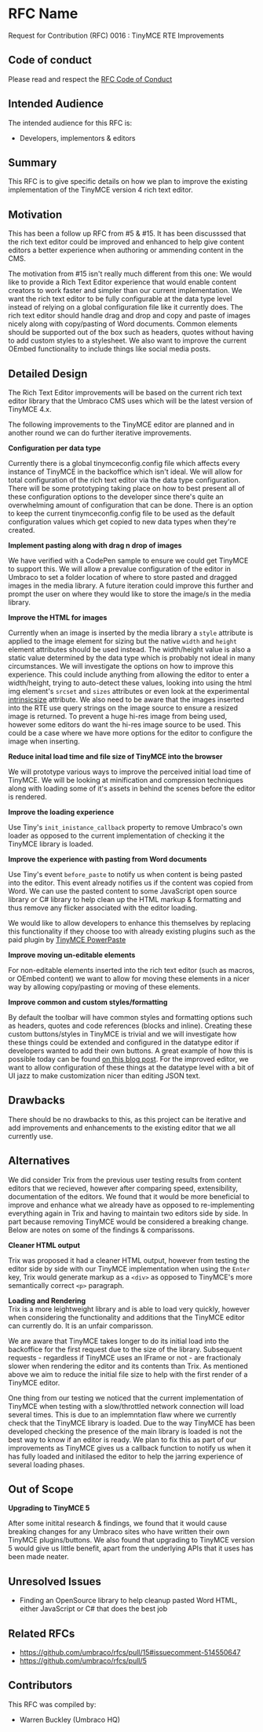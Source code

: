 # RFC Name

Request for Contribution (RFC) 0016 : TinyMCE RTE Improvements

## Code of conduct

Please read and respect the [RFC Code of Conduct](https://github.com/umbraco/rfcs/blob/master/CODE_OF_CONDUCT.md)

## Intended Audience

The intended audience for this RFC is:
* Developers, implementors & editors

## Summary

This RFC is to give specific details on how we plan to improve the existing implementation of the TinyMCE version 4 rich text editor.

## Motivation

This has been a follow up RFC from #5 & #15. It has been discusssed that the rich text editor could be improved and enhanced to help give content editors a better experience when authoring or ammending content in the CMS.

The motivation from #15 isn't really much different from this one: We would like to provide a Rich Text Editor experience that would enable content creators to work faster and simpler than our current implementation. We want the rich text editor to be fully configurable at the data type level instead of relying on a global configuration file like it currently does. The rich text editor should handle drag and drop and copy and paste of images nicely along with copy/pasting of Word documents. Common elements should be supported out of the box such as headers, quotes without having to add custom styles to a stylesheet. We also want to improve the current OEmbed functionality to include things like social media posts.

## Detailed Design

The Rich Text Editor improvements will be based on the current rich text editor library that the Umbraco CMS uses which will be the latest version of TinyMCE 4.x.

The following improvements to the TinyMCE editor are planned and in another round we can do further iterative improvements.

**Configuration per data type**

Currently there is a global tinymceconfig.config file which affects every instance of TinyMCE in the backoffice which isn't ideal. We will allow for total configuration of the rich text editor via the data type configuration. There will be some prototyping taking place on how to best present all of these configuration options to the developer since there's quite an overwhelming amount of configuration that can be done. There is an option to keep the current tinymceconfig.config file to be used as the default configuration values which get copied to new data types when they're created.

**Implement pasting along with drag n drop of images**

We have verified with a CodePen sample to ensure we could get TinyMCE to support this. We will allow a prevalue configuration of the editor in Umbraco to set a folder location of where to store pasted and dragged images in the media library. A future iteration could improve this further and prompt the user on where they would like to store the image/s in the media library.

**Improve the HTML for images**

Currently when an image is inserted by the media library a `style` attribute is applied to the image element for sizing but the native `width` and `height` element attributes should be used instead. The width/height value is also a static value determined by the data type which is probably not ideal in many circumstances. We will investigate the options on how to improve this experience. This could include anything from allowing the editor to enter a width/height, trying to auto-detect these values, looking into using the html img element's `srcset` and `sizes` attributes or even look at the experimental [intrinsicsize](https://googlechrome.github.io/samples/intrinsic-size/index.html) attribute. We also need to be aware that the images inserted into the RTE use query strings on the image source to ensure a resized image is returned. To prevent a huge hi-res image from being used, however some editors do want the hi-res image source to be used. This could be a case where we have more options for the editor to configure the image when inserting.

**Reduce inital load time and file size of TinyMCE into the browser**

We will prototype various ways to improve the perceived initial load time of TinyMCE. We will be looking at minification and compression techniques along with loading some of it's assets in behind the scenes before the editor is rendered.

**Improve the loading experience** 

Use Tiny's `init_inistance_callback` property to remove Umbraco's own loader as opposed to the current implementation of checking it the TinyMCE library is loaded.

**Improve the experience with pasting from Word documents**

Use Tiny's event `before_paste` to notify us when content is being pasted into the editor. This event already notifies us if the content was copied from Word. We can use the pasted content to some JavaScript open source library or C# library to help clean up the HTML markup & formatting and thus remove any flicker associated with the editor loading.

We would like to allow developers to enhance this themselves by replacing this functionality if they choose too with already existing plugins such as the paid plugin by [TinyMCE PowerPaste](https://apps.tiny.cloud/products/powerpaste/)

**Improve moving un-editable elements**

For non-editable elements inserted into the rich text editor (such as macros, or OEmbed content) we want to allow for moving these elements in a nicer way by allowing copy/pasting or moving of these elements.

**Improve common and custom styles/formatting**

By default the toolbar will have common styles and formatting options such as headers, quotes and code references (blocks and inline). Creating these custom buttons/styles in TinyMCE is trivial and we will investigate how these things could be extended and configured in the datatype editor if developers wanted to add their own buttons. A great example of how this is possible today can be found [on this blog post](https://www.justnik.me/blog/umbraco-rte-styles-another-way). For the improved editor, we want to allow configuration of these things at the datatype level with a bit of UI jazz to make customization nicer than editing JSON text. 

## Drawbacks

There should be no drawbacks to this, as this project can be iterative and add improvements and enhancements to the existing editor that we all currently use.

## Alternatives

We did consider Trix from the previous user testing results from content editors that we recieved, however after comparing speed, extensibility, documentation of the editors. We found that it would be more beneficial to improve and enhance what we already have as opposed to re-implementing everything again in Trix and having to maintain two editors side by side. In part because removing TinyMCE would be considered a breaking change. Below are notes on some of the findings & comparissons.

**Cleaner HTML output** <br/>

Trix was proposed it had a cleaner HTML output, however from testing the editor side by side with our TinyMCE implementation when using the `Enter` key, Trix would generate markup as a `<div>` as opposed to TinyMCE's more semantically correct `<p>` paragraph.

**Loading and Rendering**<br/>
Trix is a more leightweight library and is able to load very quickly, however when considering the functionality and additions that the TinyMCE editor can currently do. It is an unfair comparisson.

We are aware that TinyMCE takes longer to do its initial load into the backoffice for the first request due to the size of the library. Subsequent requests - regardless if TinyMCE uses an IFrame or not - are fractionaly slower when rendering the editor and its contents than Trix. As mentioned above we aim to reduce the initial file size to help with the first render of a TinyMCE editor.

One thing from our testing we noticed that the current implementation of TinyMCE when testing with a slow/throttled network connection will load several times. This is due to an implemntation flaw where we currently check that the TinyMCE library is loaded. Due to the way TinyMCE has been developed checking the presence of the main library is loaded is not the best way to know if an editor is ready. We plan to fix this as part of our improvements as TinyMCE gives us a callback function to notify us when it has fully loaded and initilased the editor to help the jarring experience of several loading phases.


## Out of Scope

**Upgrading to TinyMCE 5** <br/>

After some initital research & findings, we found that it would cause breaking changes for any Umbraco sites who have written their own TinyMCE plugins/buttons. We also found that upgrading to TinyMCE version 5 would give us little benefit, apart from the underlying APIs that it uses has been made neater.


## Unresolved Issues

* Finding an OpenSource library to help cleanup pasted Word HTML, either JavaScript or C# that does the best job


## Related RFCs

<!-- vale valeStyle.ListStart = NO -->

* https://github.com/umbraco/rfcs/pull/15#issuecomment-514550647
* https://github.com/umbraco/rfcs/pull/5

<!-- vale valeStyle.ListStart = YES -->

## Contributors

This RFC was compiled by:

* Warren Buckley (Umbraco HQ)
